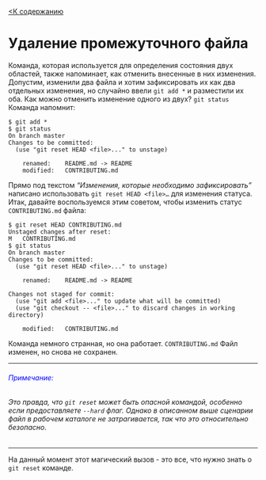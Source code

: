 [<К содержанию](./%D0%9F%D1%80%D0%BE%D1%87%D1%82%D0%B8.md)

# Удаление промежуточного файла

Команда, которая используется для определения состояния двух областей, также напоминает, как отменить внесенные в них изменения. Допустим, изменили два файла и хотим зафиксировать их как два отдельных изменения, но случайно ввели `git add *` и разместили их оба. Как можно отменить изменение одного из двух? `git status` Команда напомнит:

```bush=
$ git add *
$ git status
On branch master
Changes to be committed:
  (use "git reset HEAD <file>..." to unstage)

    renamed:    README.md -> README
    modified:   CONTRIBUTING.md
```

Прямо под текстом *“Изменения, которые необходимо зафиксировать”* написано использовать `git reset HEAD <file>…`​ для изменения статуса. Итак, давайте воспользуемся этим советом, чтобы изменить статус `CONTRIBUTING.md` файла:

```bush=
$ git reset HEAD CONTRIBUTING.md
Unstaged changes after reset:
M	CONTRIBUTING.md
$ git status
On branch master
Changes to be committed:
  (use "git reset HEAD <file>..." to unstage)

    renamed:    README.md -> README

Changes not staged for commit:
  (use "git add <file>..." to update what will be committed)
  (use "git checkout -- <file>..." to discard changes in working directory)

    modified:   CONTRIBUTING.md
```

Команда немного странная, но она работает. `CONTRIBUTING.md` Файл изменен, но снова не сохранен.
***
###### <font color="blue">Примечание:</font>
###### Это правда, что `git reset` может быть опасной командой, особенно если предоставляете `--hard` флаг. Однако в описанном выше сценарии файл в рабочем каталоге не затрагивается, так что это относительно безопасно.
***

На данный момент этот магический вызов - это все, что нужно знать о `git reset` команде. 